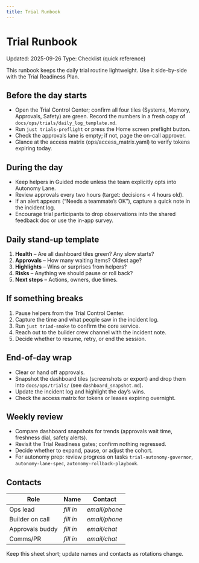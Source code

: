 ```yaml
---
title: Trial Runbook
---
```


# Trial Runbook

Updated: 2025-09-26
Type: Checklist (quick reference)

This runbook keeps the daily trial routine lightweight. Use it side-by-side with the Trial Readiness Plan.

## Before the day starts

- Open the Trial Control Center; confirm all four tiles (Systems, Memory, Approvals, Safety) are green.  Record the numbers in a fresh copy of `docs/ops/trials/daily_log_template.md`.
- Run `just trials-preflight` or press the Home screen preflight button.
- Check the approvals lane is empty; if not, page the on-call approver.
- Glance at the access matrix (ops/access_matrix.yaml) to verify tokens expiring today.

## During the day

- Keep helpers in Guided mode unless the team explicitly opts into Autonomy Lane.
- Review approvals every two hours (target: decisions < 4 hours old).
- If an alert appears (“Needs a teammate’s OK”), capture a quick note in the incident log.
- Encourage trial participants to drop observations into the shared feedback doc or use the in-app survey.

## Daily stand-up template

1. **Health** – Are all dashboard tiles green? Any slow starts?
2. **Approvals** – How many waiting items? Oldest age?
3. **Highlights** – Wins or surprises from helpers?
4. **Risks** – Anything we should pause or roll back?
5. **Next steps** – Actions, owners, due times.

## If something breaks

1. Pause helpers from the Trial Control Center.
2. Capture the time and what people saw in the incident log.
3. Run `just triad-smoke` to confirm the core service.
4. Reach out to the builder crew channel with the incident note.
5. Decide whether to resume, retry, or end the session.

## End-of-day wrap

- Clear or hand off approvals.
- Snapshot the dashboard tiles (screenshots or export) and drop them into `docs/ops/trials/` (see `dashboard_snapshot.md`).
- Update the incident log and highlight the day’s wins.
- Check the access matrix for tokens or leases expiring overnight.

## Weekly review

- Compare dashboard snapshots for trends (approvals wait time, freshness dial, safety alerts).
- Revisit the Trial Readiness gates; confirm nothing regressed.
- Decide whether to expand, pause, or adjust the cohort.
- For autonomy prep: review progress on tasks `trial-autonomy-governor`, `autonomy-lane-spec`, `autonomy-rollback-playbook`.

## Contacts

| Role | Name | Contact |
| ---- | ---- | ------- |
| Ops lead | _fill in_ | _email/phone_ |
| Builder on call | _fill in_ | _email/phone_ |
| Approvals buddy | _fill in_ | _email/chat_ |
| Comms/PR | _fill in_ | _email/chat_ |

Keep this sheet short; update names and contacts as rotations change.
